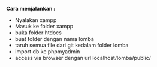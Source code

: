 __Cara menjalankan :__
- Nyalakan xampp
- Masuk ke folder xampp
- buka folder htdocs
- buat folder dengan nama lomba
- taruh semua file dari git kedalam folder lomba
- import db ke phpmyadmin
- access via browser dengan url localhost/lomba/public/
